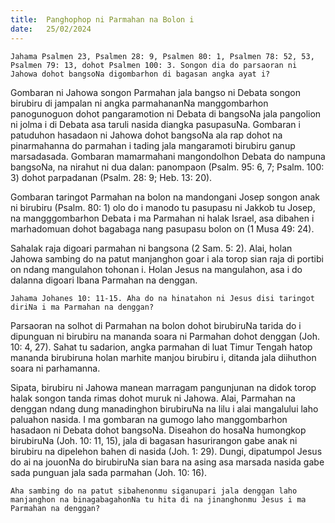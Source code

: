 ```yaml
---
title:  Panghophop ni Parmahan na Bolon i
date:   25/02/2024
---
```


`Jahama Psalmen 23, Psalmen 28: 9, Psalmen 80: 1, Psalmen 78: 52, 53, Psalmen 79: 13, dohot Psalmen 100: 3. Songon dia do parsaoran ni Jahowa dohot bangsoNa digombarhon di bagasan angka ayat i?`

Gombaran ni Jahowa songon Parmahan jala bangso ni Debata songon birubiru di jampalan ni angka parmahananNa manggombarhon panogunoguon dohot pangaramotion ni Debata di bangsoNa jala pangolion ni jolma i di Debata asa taruli nasida diangka pasupasuNa. Gombaran i patuduhon hasadaon ni Jahowa dohot bangsoNa ala rap dohot na pinarmahanna do parmahan i tading jala mangaramoti birubiru ganup marsadasada. Gombaran mamarmahani mangondolhon Debata do nampuna bangsoNa, na nirahut ni dua dalan: panompaon (Psalm. 95: 6, 7; Psalm. 100: 3) dohot parpadanan (Psalm. 28: 9; Heb. 13: 20).

Gombaran taringot Parmahan na bolon na mandongani Josep songon anak ni birubiru (Psalm. 80: 1) olo do i manodo tu pasupasu ni Jakkob tu Josep, na mangggombarhon Debata i ma Parmahan ni halak Israel, asa dibahen i marhadomuan dohot bagabaga nang pasupasu bolon on (1 Musa 49: 24).

Sahalak raja digoari parmahan ni bangsona (2 Sam. 5: 2). Alai, holan Jahowa sambing do na patut manjanghon goar i ala torop sian raja di portibi on ndang mangulahon tohonan i. Holan Jesus na mangulahon, asa i do dalanna digoari Ibana Parmahan na denggan.

`Jahama Johanes 10: 11-15. Aha do na hinatahon ni Jesus disi taringot diriNa i ma Parmahan na denggan?`

Parsaoran na solhot di Parmahan na bolon dohot birubiruNa tarida do i dipunguan ni birubiru na mananda soara ni Parmahan dohot denggan (Joh. 10: 4, 27). Sahat tu sadarion, angka parmahan di luat Timur Tengah hatop mananda birubiruna holan marhite manjou birubiru i, ditanda jala diihuthon soara ni parhamanna.

Sipata, birubiru ni Jahowa manean marragam pangunjunan na didok torop halak songon tanda rimas dohot muruk ni Jahowa. Alai, Parmahan na denggan ndang dung manadinghon birubiruNa na lilu i alai mangalului laho paluahon nasida. I ma gombaran na gumogo laho manggombarhon hasadaon ni Debata dohot bangsoNa. Diseahon do hosaNa humongkop birubiruNa (Joh. 10: 11, 15), jala di bagasan hasurirangon gabe anak ni birubiru na dipelehon bahen di nasida (Joh. 1: 29). Dungi, dipatumpol Jesus do ai na jouonNa do birubiruNa sian bara na asing asa marsada nasida gabe sada punguan jala sada parmahan (Joh. 10: 16).

`Aha sambing do na patut sibahenonmu siganupari jala denggan laho manjanghon na binagabagahonNa tu hita di na jinanghonmu Jesus i ma Parmahan na denggan?`